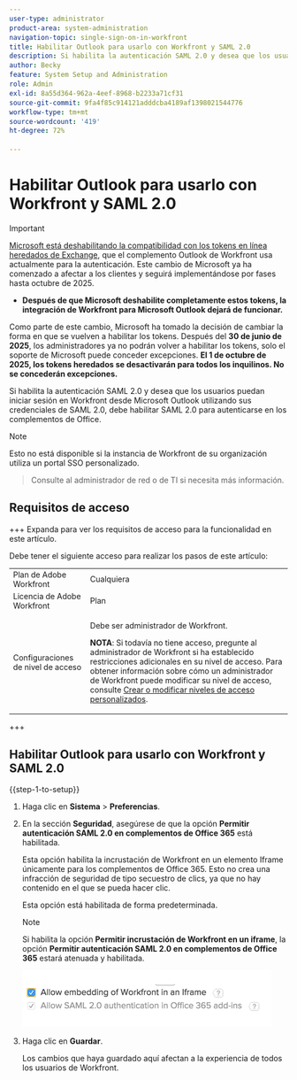 ```yaml
---
user-type: administrator
product-area: system-administration
navigation-topic: single-sign-on-in-workfront
title: Habilitar Outlook para usarlo con Workfront y SAML 2.0
description: Si habilita la autenticación SAML 2.0 y desea que los usuarios puedan iniciar sesión en Workfront desde Microsoft Outlook utilizando sus credenciales de SAML 2.0, debe habilitar SAML 2.0 para autenticarse en los complementos de Office.
author: Becky
feature: System Setup and Administration
role: Admin
exl-id: 8a55d364-962a-4eef-8968-b2233a71cf31
source-git-commit: 9fa4f85c914121adddcba4189af1398021544776
workflow-type: tm+mt
source-wordcount: '419'
ht-degree: 72%

---
```


# Habilitar Outlook para usarlo con Workfront y SAML 2.0

>[!IMPORTANT]
>
>[Microsoft está deshabilitando la compatibilidad con los tokens en línea heredados de Exchange](https://learn.microsoft.com/en-us/office/dev/add-ins/outlook/faq-nested-app-auth-outlook-legacy-tokens), que el complemento Outlook de Workfront usa actualmente para la autenticación. Este cambio de Microsoft ya ha comenzado a afectar a los clientes y seguirá implementándose por fases hasta octubre de 2025.
>
>* **Después de que Microsoft deshabilite completamente estos tokens, la integración de Workfront para Microsoft Outlook dejará de funcionar.**
>
>Como parte de este cambio, Microsoft ha tomado la decisión de cambiar la forma en que se vuelven a habilitar los tokens. Después del **30 de junio de 2025**, los administradores ya no podrán volver a habilitar los tokens, solo el soporte de Microsoft puede conceder excepciones. **El 1 de octubre de 2025, los tokens heredados se desactivarán para todos los inquilinos. No se concederán excepciones.**

<!--DELETE ME MARCH 2026-->

Si habilita la autenticación SAML 2.0 y desea que los usuarios puedan iniciar sesión en Workfront desde Microsoft Outlook utilizando sus credenciales de SAML 2.0, debe habilitar SAML 2.0 para autenticarse en los complementos de Office.

>[!NOTE]
>
>Esto no está disponible si la instancia de Workfront de su organización utiliza un portal SSO personalizado.
>>Consulte al administrador de red o de TI si necesita más información.
<!--
or is enabled with Adobe IMS-->

## Requisitos de acceso

+++ Expanda para ver los requisitos de acceso para la funcionalidad en este artículo.

Debe tener el siguiente acceso para realizar los pasos de este artículo:

<table style="table-layout:auto"> 
 <col> 
 <col> 
 <tbody> 
  <tr> 
   <td role="rowheader">Plan de Adobe Workfront</td> 
   <td>Cualquiera</td> 
  </tr> 
  <tr> 
   <td role="rowheader">Licencia de Adobe Workfront</td> 
   <td>Plan</td> 
  </tr> 
  <tr> 
   <td role="rowheader">Configuraciones de nivel de acceso</td> 
   <td> <p>Debe ser administrador de Workfront.</p> <p><b>NOTA</b>: Si todavía no tiene acceso, pregunte al administrador de Workfront si ha establecido restricciones adicionales en su nivel de acceso. Para obtener información sobre cómo un administrador de Workfront puede modificar su nivel de acceso, consulte <a href="../../../administration-and-setup/add-users/configure-and-grant-access/create-modify-access-levels.md" class="MCXref xref">Crear o modificar niveles de acceso personalizados</a>.</p> </td> 
  </tr> 
 </tbody> 
</table>

+++

## Habilitar Outlook para usarlo con Workfront y SAML 2.0

{{step-1-to-setup}}

1. Haga clic en **Sistema** > **Preferencias**.

1. En la sección **Seguridad**, asegúrese de que la opción **Permitir autenticación SAML 2.0 en complementos de Office 365** está habilitada.

   Esta opción habilita la incrustación de Workfront en un elemento Iframe únicamente para los complementos de Office 365. Esto no crea una infracción de seguridad de tipo secuestro de clics, ya que no hay contenido en el que se pueda hacer clic.

   Esta opción está habilitada de forma predeterminada.

   >[!NOTE]
   >
   >Si habilita la opción **Permitir incrustación de Workfront en un iframe**, la opción **Permitir autenticación SAML 2.0 en complementos de Office 365** estará atenuada y habilitada.
   >
   >![Permitir opción de incrustación](assets/if-you-enable.png)
   >

1. Haga clic en **Guardar**.

   Los cambios que haya guardado aquí afectan a la experiencia de todos los usuarios de Workfront.
